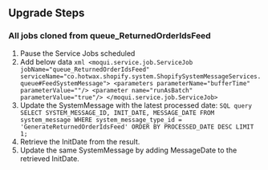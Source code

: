 ## Upgrade Steps
### All jobs cloned from queue_ReturnedOrderIdsFeed
1. Pause the Service Jobs scheduled
2. Add below data
        ```xml
        <moqui.service.job.ServiceJob jobName="queue_ReturnedOrderIdsFeed" serviceName="co.hotwax.shopify.system.ShopifySystemMessageServices.queue#FeedSystemMessage">
            <parameters parameterName="bufferTime" parameterValue=""/>
            <parameter name="runAsBatch" parameterValue="true"/>
        </moqui.service.job.ServiceJob>
        ```
3. Update the SystemMessage with the latest processed date:
        ```SQL query
                SELECT SYSTEM_MESSAGE_ID, INIT_DATE, MESSAGE_DATE
                FROM system_message
                WHERE system_message_type_id = 'GenerateReturnedOrderIdsFeed'
                ORDER BY PROCESSED_DATE DESC
                LIMIT 1;
        ```
4. Retrieve the InitDate from the result.
5. Update the same SystemMessage by adding MessageDate to the retrieved InitDate.
